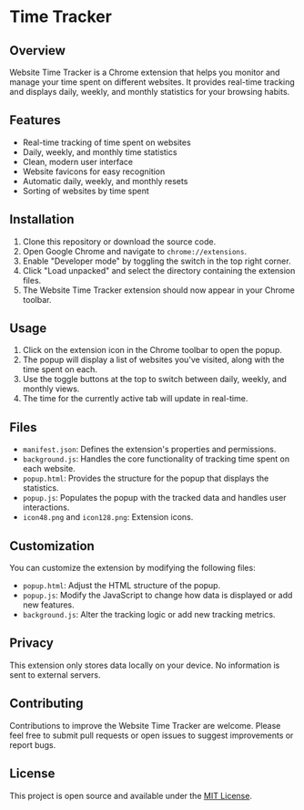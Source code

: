 # Time Tracker

## Overview

Website Time Tracker is a Chrome extension that helps you monitor and manage your time spent on different websites. It provides real-time tracking and displays daily, weekly, and monthly statistics for your browsing habits.

## Features

- Real-time tracking of time spent on websites
- Daily, weekly, and monthly time statistics
- Clean, modern user interface
- Website favicons for easy recognition
- Automatic daily, weekly, and monthly resets
- Sorting of websites by time spent

## Installation

1. Clone this repository or download the source code.
2. Open Google Chrome and navigate to `chrome://extensions`.
3. Enable "Developer mode" by toggling the switch in the top right corner.
4. Click "Load unpacked" and select the directory containing the extension files.
5. The Website Time Tracker extension should now appear in your Chrome toolbar.

## Usage

1. Click on the extension icon in the Chrome toolbar to open the popup.
2. The popup will display a list of websites you've visited, along with the time spent on each.
3. Use the toggle buttons at the top to switch between daily, weekly, and monthly views.
4. The time for the currently active tab will update in real-time.

## Files

- `manifest.json`: Defines the extension's properties and permissions.
- `background.js`: Handles the core functionality of tracking time spent on each website.
- `popup.html`: Provides the structure for the popup that displays the statistics.
- `popup.js`: Populates the popup with the tracked data and handles user interactions.
- `icon48.png` and `icon128.png`: Extension icons.

## Customization

You can customize the extension by modifying the following files:

- `popup.html`: Adjust the HTML structure of the popup.
- `popup.js`: Modify the JavaScript to change how data is displayed or add new features.
- `background.js`: Alter the tracking logic or add new tracking metrics.

## Privacy

This extension only stores data locally on your device. No information is sent to external servers.

## Contributing

Contributions to improve the Website Time Tracker are welcome. Please feel free to submit pull requests or open issues to suggest improvements or report bugs.

## License

This project is open source and available under the [MIT License](https://opensource.org/licenses/MIT).